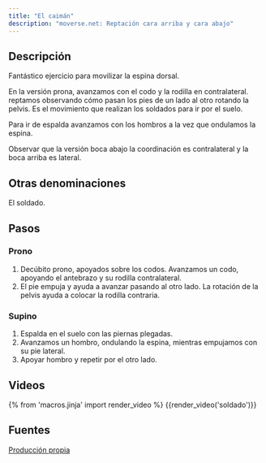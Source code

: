 ```yaml
---
title: "El caimán"
description: "moverse.net: Reptación cara arriba y cara abajo"
---
```


## Descripción

Fantástico ejercicio para movilizar la espina dorsal.

En la versión prona, avanzamos con el codo y la rodilla en contralateral. reptamos observando cómo pasan los pies de un lado al otro rotando la pelvis. Es el movimiento que realizan los soldados para ir por el suelo.

Para ir de espalda avanzamos con los hombros a la vez que ondulamos la espina.

Observar que la versión boca abajo la coordinación es contralateral y la boca arriba es lateral.

## Otras denominaciones

El soldado.

## Pasos

### Prono

1. Decúbito prono, apoyados sobre los codos. Avanzamos un codo, apoyando el antebrazo y su rodilla contralateral.
2. El pie empuja y ayuda a avanzar pasando al otro lado. La rotación de la pelvis ayuda a colocar la rodilla contraria.

### Supino

1. Espalda en el suelo con las piernas plegadas.
2. Avanzamos un hombro, ondulando la espina, mientras empujamos con su pie lateral.
3. Apoyar hombro y repetir por el otro lado.

## Videos

{% from 'macros.jinja' import render_video %}
{{render_video('soldado')}}

## Fuentes

[Producción propia]({{config.site_url}})
